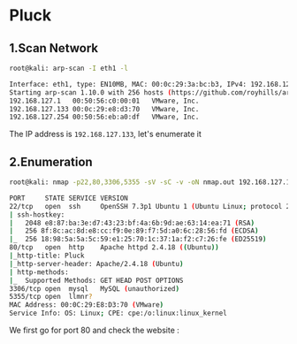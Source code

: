# Pluck

## 1.Scan Network

```bash
root@kali: arp-scan -I eth1 -l

Interface: eth1, type: EN10MB, MAC: 00:0c:29:3a:bc:b3, IPv4: 192.168.127.128
Starting arp-scan 1.10.0 with 256 hosts (https://github.com/royhills/arp-scan)
192.168.127.1	00:50:56:c0:00:01	VMware, Inc.
192.168.127.133	00:0c:29:e8:d3:70	VMware, Inc.
192.168.127.254	00:50:56:eb:a0:df	VMware, Inc.
```

The IP address is `192.168.127.133`, let's enumerate it


## 2.Enumeration

```bash
root@kali: nmap -p22,80,3306,5355 -sV -sC -v -oN nmap.out 192.168.127.133

PORT     STATE SERVICE VERSION
22/tcp   open  ssh     OpenSSH 7.3p1 Ubuntu 1 (Ubuntu Linux; protocol 2.0)
| ssh-hostkey: 
|   2048 e8:87:ba:3e:d7:43:23:bf:4a:6b:9d:ae:63:14:ea:71 (RSA)
|   256 8f:8c:ac:8d:e8:cc:f9:0e:89:f7:5d:a0:6c:28:56:fd (ECDSA)
|_  256 18:98:5a:5a:5c:59:e1:25:70:1c:37:1a:f2:c7:26:fe (ED25519)
80/tcp   open  http    Apache httpd 2.4.18 ((Ubuntu))
|_http-title: Pluck
|_http-server-header: Apache/2.4.18 (Ubuntu)
| http-methods: 
|_  Supported Methods: GET HEAD POST OPTIONS
3306/tcp open  mysql   MySQL (unauthorized)
5355/tcp open  llmnr?
MAC Address: 00:0C:29:E8:D3:70 (VMware)
Service Info: OS: Linux; CPE: cpe:/o:linux:linux_kernel
```

We first go for port 80 and check the website :
















